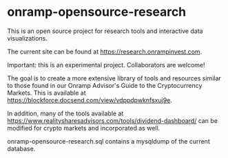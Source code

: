 # onramp-opensource-research

This is an open source project for research tools and interactive data visualizations.

The current site can be found at https://research.onrampinvest.com.

Important: this is an experimental project. Collaborators are welcome!

The goal is to create a more extensive library of tools and resources similar to those found in our 
Onramp Advisor's Guide to the Cryptocurrency Markets. This is available at https://blockforce.docsend.com/view/vdppdpwknfsxuj9e.

In addition, many of the tools available at https://www.realitysharesadvisors.com/tools/dividend-dashboard/ can be modified for crypto markets and incorporated as well.

onramp-opensource-research.sql contains a mysqldump of the current database.
